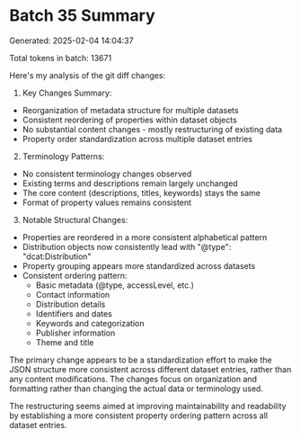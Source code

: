 # Batch 35 Summary

Generated: 2025-02-04 14:04:37

Total tokens in batch: 13671

Here's my analysis of the git diff changes:

1. Key Changes Summary:
- Reorganization of metadata structure for multiple datasets
- Consistent reordering of properties within dataset objects
- No substantial content changes - mostly restructuring of existing data
- Property order standardization across multiple dataset entries

2. Terminology Patterns:
- No consistent terminology changes observed
- Existing terms and descriptions remain largely unchanged
- The core content (descriptions, titles, keywords) stays the same
- Format of property values remains consistent

3. Notable Structural Changes:
- Properties are reordered in a more consistent alphabetical pattern
- Distribution objects now consistently lead with "@type": "dcat:Distribution"
- Property grouping appears more standardized across datasets
- Consistent ordering pattern:
  * Basic metadata (@type, accessLevel, etc.)
  * Contact information
  * Distribution details
  * Identifiers and dates
  * Keywords and categorization
  * Publisher information
  * Theme and title

The primary change appears to be a standardization effort to make the JSON structure more consistent across different dataset entries, rather than any content modifications. The changes focus on organization and formatting rather than changing the actual data or terminology used.

The restructuring seems aimed at improving maintainability and readability by establishing a more consistent property ordering pattern across all dataset entries.